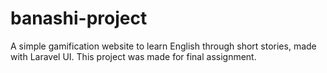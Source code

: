 # banashi-project
A simple gamification website to learn English through short stories, made with Laravel UI. This project was made for final assignment.
